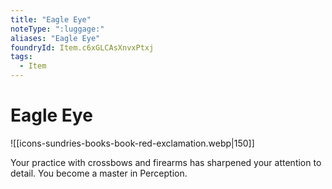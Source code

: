 ```yaml
---
title: "Eagle Eye"
noteType: ":luggage:"
aliases: "Eagle Eye"
foundryId: Item.c6xGLCAsXnvxPtxj
tags:
  - Item
---
```


# Eagle Eye
![[icons-sundries-books-book-red-exclamation.webp|150]]

Your practice with crossbows and firearms has sharpened your attention to detail. You become a master in Perception.
